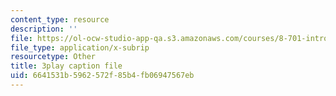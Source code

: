 ```yaml
---
content_type: resource
description: ''
file: https://ol-ocw-studio-app-qa.s3.amazonaws.com/courses/8-701-introduction-to-nuclear-and-particle-physics-fall-2020/6641531b5962572f85b4fb06947567eb_RmbJBq9kpbI.vtt
file_type: application/x-subrip
resourcetype: Other
title: 3play caption file
uid: 6641531b-5962-572f-85b4-fb06947567eb
---
```

